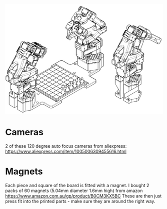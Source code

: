 ![Alt text](images/Layout.png)

# Cameras
2 of these 120 degree auto focus cameras from aliexpress: https://www.aliexpress.com/item/1005006309455616.html 

# Magnets
Each piece and square of the board is fitted with a magnet. I bought 2 packs of 60 magnets (5.04mm diameter 1.6mm high) from amazon https://www.amazon.com.au/gp/product/B0CM3KX5BC
These are then just press fit into the printed parts - make sure they are around the right way.
